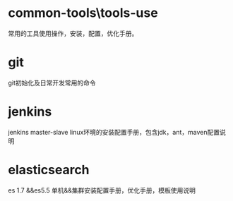 # common-tools\tools-use
  常用的工具使用操作，安装，配置，优化手册。
# git 
  git初始化及日常开发常用的命令
# jenkins 
  jenkins master-slave linux环境的安装配置手册，包含jdk，ant，maven配置说明
# elasticsearch
  es 1.7 &&es5.5 单机&&集群安装配置手册，优化手册，模板使用说明